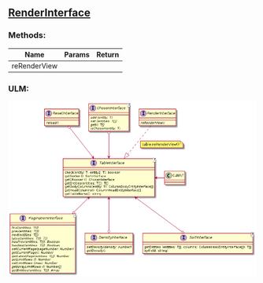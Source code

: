 ## [RenderInterface](./RenderInterface.js)

### Methods:

| Name | Params | Return |
| --- | --- | --- |
| reRenderView |  |  |

### ULM:

![UML](./Render.png)

